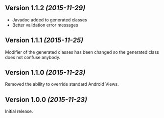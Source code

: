 Version 1.1.2 *(2015-11-29)*
----------------------------

 * Javadoc added to generated classes
 * Better validation error messages

Version 1.1.1 *(2015-11-25)*
----------------------------

Modifier of the generated classes has been changed so the generated class does not confuse anybody.

Version 1.1.0 *(2015-11-23)*
----------------------------

Removed the ability to override standard Android Views.

Version 1.0.0 *(2015-11-23)*
----------------------------

Initial release.